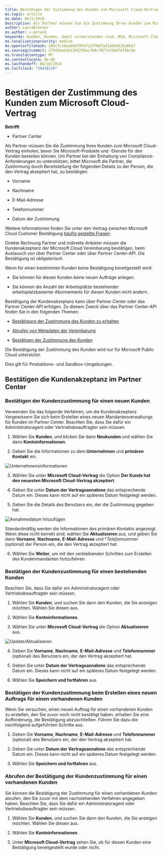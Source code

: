 ```yaml
---
title: Bestätigen der Zustimmung des Kunden zum Microsoft Cloud-Vertrag | Partner Center
ms.topic: article
ms.date: 04/5/2019
Description: Als Partner müssen Sie die Zustimmung Ihres Kunden zum Microsoft Cloud-Vertrag einholen, bevor Sie Microsoft-Produkte und -Dienste für den Kunden bestellen können. Zur besseren Hilfe lernen Sie Partner konformitätsanforderungen, Microsoft Fragen von Partnern zum bestätigen, dass Sie durch die Bereitstellung von bestimmte Details in Bezug auf die Person, die die Vereinbarung akzeptiert.
author: LauraBrenner
ms.author: v-petand
keywords: Kunden, Kunden, damit einverstanden sind, MCA, Microsoft Cloud-Vertrag, Kunden vereinbarungsvorlagen
ms.localizationpriority: medium
ms.openlocfilehash: 28bc7c1dea842f9fbfc2778dfad1a8e5615a6bd7
ms.sourcegitcommit: 275d3eee5613d52f0ac7b8c78f7a7ddd74f56c9e
ms.translationtype: MT
ms.contentlocale: de-DE
ms.lasthandoff: 04/10/2019
ms.locfileid: "59430129"
---
```

# <a name="confirm-customer-acceptance-of-the-microsoft-cloud-agreement"></a>Bestätigen der Zustimmung des Kunden zum Microsoft Cloud-Vertrag

**Betrifft**
-  Partner Center

Als Partner müssen Sie die Zustimmung Ihres Kunden zum Microsoft Cloud-Vertrag einholen, bevor Sie Microsoft-Produkte und -Dienste für den Kunden bestellen können. Um Partner bei der Einhaltung von Compliance-Anforderungen zu unterstützen, bittet Microsoft die Partner, die Zustimmung durch Bereitstellung der folgenden Details zu der Person, die den Vertrag akzeptiert hat, zu bestätigen: 

-   Vorname

-   Nachname

-   E-Mail-Adresse

-   Telefonnummer

-   Datum der Zustimmung

Weitere Informationen finden Sie unter den Vertrag zwischen Microsoft Cloud Customer Bestätigung [häufig gestellte Fragen](https://docs.microsoft.com/en-us/partner-center/confirm-consent-faq).

Direkte Rechnung Partner und indirekte Anbieter müssen die Kundenakzeptanz der Microsoft Cloud Vereinbarung bestätigen, beim Austausch von über Partner Center oder über Partner Center-API. Die Bestätigung ist *obligatorisch*.

Wenn für einen bestimmten Kunden keine Bestätigung bereitgestellt wird:

-   Sie können für diesen Kunden keine neuen Aufträge anlegen.

-   Sie können die Anzahl der Arbeitsplätze bestehender arbeitsplatzbasierter Abonnements für diesen Kunden nicht ändern.

Bestätigung der Kundenakzeptanz kann über Partner Center oder das Partner Center-API erfolgen. Zu diesem Zweck über das Partner Center-API finden Sie in den folgenden Themen: 

-   [Bestätigung der Zustimmung des Kunden zu erhalten](https://docs.microsoft.com/en-us/partner-center/develop/get-confirmation-of-customer-consent)

-   [Abrufen von Metadaten der Vereinbarung](https://docs.microsoft.com/en-us/partner-center/develop/get-agreement-metadata)

-   [Bestätigen der Zustimmung des Kunden](https://docs.microsoft.com/en-us/partner-center/develop/confirm-customer-consent)


Die Bestätigung der Zustimmung des Kunden wird nur für Microsoft Public Cloud unterstützt.

Dies gilt für Produktions- und Sandbox-Umgebungen.

## <a name="confirming-customer-acceptance-in-partner-center"></a>Bestätigen die Kundenakzeptanz im Partner Center

### <a name="confirm-customer-acceptance-for-a-new-customer"></a>Bestätigen der Kundenzustimmung für einen neuen Kunden

Verwenden Sie das folgende Verfahren, um die Kundenakzeptanz Vergewissern Sie sich beim Erstellen eines neuen Mandantenverwaltungs für Kunden im Partner Center. Beachten Sie, dass Sie dafür ein Administratoragent oder Vertriebsbeauftragter sein müssen.
 
1.  Wählen Sie **Kunden**, und klicken Sie dann **Neukunden** und wählen Sie dann **Kontoinformationen**.

2.  Geben Sie die Informationen zu dem **Unternehmen** und **primären Kontakt** ein.

![Unternehmensinformationen](images/mca/mca1.png)

3.  Wählen Sie unter **Microsoft Cloud-Vertrag** die Option **Der Kunde hat den neuesten Microsoft Cloud-Vertrag akzeptiert**. 

4.  Geben Sie unter **Datum der Vertragsannahme** das entsprechende Datum ein. Dieses kann nicht auf ein späteres Datum festgelegt werden.

5.  Geben Sie die Details des Benutzers ein, der die Zustimmung gegeben hat. 

![Annahmedatum hinzufügen](images/mca/MCA3.png)

Standardmäßig werden die Informationen des primären Kontakts angezeigt. Wenn diese nicht korrekt sind, wählen Sie **Aktualisieren** aus, und geben Sie dann **Vorname**, **Nachname**, **E-Mail-Adresse** und **Telefonnummer* (optional) der Person ein, die den Vertrag akzeptiert hat.

6.  Wählen Sie **Weiter**, um mit den verbleibenden Schritten zum Erstellen des Kundenmandanten fortzufahren.

### <a name="confirm-customer-acceptance-for-an-existing-customer"></a>Bestätigen der Kundenzustimmung für einen bestehenden Kunden

Beachten Sie, dass Sie dafür ein Administratoragent oder Vertriebsbeauftragter sein müssen. 

1.  Wählen Sie **Kunden**, und suchen Sie dann den Kunden, die Sie anzeigen möchten. Wählen Sie diesen aus. 

2.  Wählen Sie **Kontoinformationen**.

3.  Wählen Sie unter **Microsoft Cloud-Vertrag** die Option **Aktualisieren** aus.

![Update/Aktualisieren](images/mca/mca4.png)

4.  Geben Sie **Vorname**, **Nachname**, **E-Mail-Adresse** und **Telefonnummer** (optional) des Benutzers ein, der den Vertrag akzeptiert hat.

5.  Geben Sie unter **Datum der Vertragsannahme** das entsprechende Datum ein. Dieses kann nicht auf ein späteres Datum festgelegt werden.

6.  Wählen Sie **Speichern und fortfahren** aus.

### <a name="confirm-customer-acceptance-while-creating-new-order-for-an-existing-customer"></a>Bestätigen der Kundenzustimmung beim Erstellen eines neuen Auftrags für einen vorhandenen Kunden

Wenn Sie versuchen, einen neuen Auftrag für einen vorhandenen Kunden zu erstellen, den Sie zuvor noch nicht bestätigt haben, erhalten Sie eine Aufforderung, die Bestätigung abzuschließen. Führen Sie dazu die nachfolgend aufgeführten Schritte aus. 

1.  Geben Sie **Vorname**, **Nachname**, **E-Mail-Adresse** und **Telefonnummer** (optional) des Benutzers ein, der den Vertrag akzeptiert hat.

2.  Geben Sie unter **Datum der Vertragsannahme** das entsprechende Datum ein. Dieses kann nicht auf ein späteres Datum festgelegt werden.

3.  Wählen Sie **Speichern und fortfahren** aus.


### <a name="retrieve-confirmation-of-customer-acceptance-for-an-existing-customer"></a>Abrufen der Bestätigung der Kundenzustimmung für einen vorhandenen Kunden

Sie können die Bestätigung der Zustimmung für einen vorhandenen Kunden abrufen, den Sie zuvor mit dem nachstehenden Verfahren angegeben haben. Beachten Sie, dass Sie dafür ein Administratoragent oder Vertriebsbeauftragter sein müssen. 

1.  Wählen Sie **Kunden**, und suchen Sie dann den Kunden, die Sie anzeigen möchten. Wählen Sie diesen aus. 

2.  Wählen Sie **Kontoinformationen**.

3.  Unter **Microsoft Cloud-Vertrag** sehen Sie, ob für diesen Kunden eine Bestätigung bereitgestellt wurde oder nicht.

